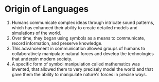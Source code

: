# Origin of Languages

1. Humans communicate complex ideas through intricate sound patterns, which has enhanced their ability to create detailed models and simulations of the world.
2. Over time, they began using symbols as a means to communicate, record information, and preserve knowledge.
3. This advancement in communication allowed groups of humans to collaboratively manipulate natural forces and develop the technologies that underpin modern society.
4. A specific form of symbol manipulation called mathematics was invented, that allowed them to very precisely model the world and that gave them the ability to manipulate nature's forces in precise ways.
